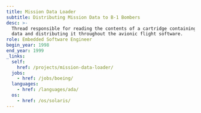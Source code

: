 ```yaml
---
title: Mission Data Loader
subtitle: Distributing Mission Data to B-1 Bombers
desc: >-
  Thread responsible for reading the contents of a cartridge containing mission
  data and distributing it throughout the avionic flight software.
role: Embedded Software Engineer
begin_year: 1998
end_year: 1999
_links:
  self:
    href: /projects/mission-data-loader/
  jobs:
    - href: /jobs/boeing/
  languages:
    - href: /languages/ada/
  os:
    - href: /os/solaris/
---
```

